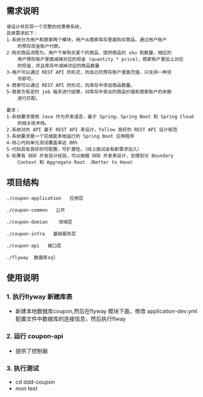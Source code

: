 
## 需求说明
```
请设计并实现一个完整的优惠券系统，
具体需求如下： 
1-系统分为用户和商家两个模块，用户从商家库存里面购买商品，通过用户账户
    的预存现金账户付款。
2-购买商品流程为，用户下单购买某个的商品，提供商品的 sku 和数量，相应的
    用户预存账户里面减掉对应的现金 (quantity * price)，商家账户里加上对应
    的现金，并且库存中减掉对应的商品数量
3-用户可以通过 REST API 的形式，向自己的预存账户里面充值，只支持一种货
    币即可。
4-商家可以通过 REST API 的形式，向库存中添加商品数量。
5-商家方有定时 job 每天进行结算，对库存中卖出的商品价值和商家账户的余额
    进行匹配。
    
要求： 
1-系统要求使用 Java 作为开发语言，基于 Spring，Spring Boot 和 Spring Cloud
    的相关技术栈。
2-系统对外 API 基于 REST API 来设计，follow 良好的 REST API 设计规范
3-系统要求是一个完成能本地运行的 Spring Boot 应用程序
4-核心代码单元测试覆盖率达 80%
5-代码具有良好的可配置，可扩展性。（线上面试会有新需求加入）
6-如果有 DDD 开发设计经验，可以根据 DDD 开发来设计，合理划分 Boundary 
    Context 和 Aggregate Root （Better to Have）

```

## 项目结构
```
./coupon-application   应用层

./coupon-common   公共

./coupon-domian    领域层

./coupon-infra   基础服务层

./coupon-api   接口层

./flyway  数据库sql

```

## 使用说明
### 1. 执行flyway 新建库表
- 新建本地数据库coupon,然后在flyway 模块下面，修改 application-dev.yml 配置文件中数据库的连接信息，然后执行flway

### 2. 运行 coupon-api
- 提供了控制器

### 3. 执行测试
-  cd  ddd-coupon
-  mvn test



